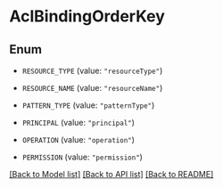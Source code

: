 # AclBindingOrderKey

## Enum


* `RESOURCE_TYPE` (value: `"resourceType"`)

* `RESOURCE_NAME` (value: `"resourceName"`)

* `PATTERN_TYPE` (value: `"patternType"`)

* `PRINCIPAL` (value: `"principal"`)

* `OPERATION` (value: `"operation"`)

* `PERMISSION` (value: `"permission"`)


[[Back to Model list]](../README.md#documentation-for-models) [[Back to API list]](../README.md#documentation-for-api-endpoints) [[Back to README]](../README.md)

